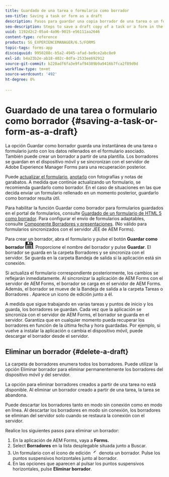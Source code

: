```yaml
---
title: Guardado de una tarea o formulario como borrador
seo-title: Saving a task or form as a draft
description: Pasos para guardar una copia borrador de una tarea o un formulario en la aplicación AEM Forms
seo-description: Steps to save a draft copy of a task or a form in the AEM Forms app
uuid: 1192d2c2-05a4-4a96-9015-e56111aa2646
content-type: reference
products: SG_EXPERIENCEMANAGER/6.5/FORMS
topic-tags: forms-app
discoiquuid: 9950288c-b5a2-4945-afad-be9ce2abc8e9
exl-id: b4a23b2e-ab18-402c-8dfa-2533ee692912
source-git-commit: b220adf6fa3e9faf94389b9a9416b7fca2f89d9d
workflow-type: tm+mt
source-wordcount: '492'
ht-degree: 0%

---
```


# Guardado de una tarea o formulario como borrador {#saving-a-task-or-form-as-a-draft}

La opción Guardar como borrador guarda una instantánea de una tarea o formulario junto con los datos rellenados en el formulario asociado. También puede crear un borrador a partir de una plantilla. Los borradores se guardan en el dispositivo móvil y se sincronizan con el servidor de Adobe Experience Manager Forms para una recuperación posterior.

Puede [actualizar el formulario](/help/forms/using/working-with-form.md), [anotarlo](/help/forms/using/add-attachments.md) con fotografías y notas de garabatos. A medida que continúe actualizando un formulario, se recomienda guardarlo como borrador. En el caso de situaciones en las que decida enviar un formulario rellenado en un momento posterior, guardarlo como borrador resulta útil.

Para habilitar la función Guardar como borrador para formularios guardados en el portal de formularios, consulte [Guardado de un formulario de HTML 5 como borrador](/help/forms/using/saving-html5-form-draft.md).
Para configurar el envío de formularios adaptables, consulte [Componente Borradores y presentaciones](/help/forms/using/draft-submission-component.md). (No válido para formularios sincronizados con el servidor JEE de AEM Forms).

Para crear un borrador, abra el formulario y pulse el botón **Guardar como borrador** ![guardar como borrador](assets/save-as-draft.png). Proporcione el nombre del borrador y pulse **Guardar**. El borrador se guarda en la carpeta Borradores y se sincroniza con el servidor. Se guarda en la carpeta Bandeja de salida si la aplicación está sin conexión.

Si actualiza el formulario correspondiente posteriormente, los cambios se reflejarán inmediatamente. Al sincronizar la aplicación de AEM Forms con el servidor de AEM Forms, el borrador se carga en el servidor de AEM Forms. Además, el borrador se mueve de la Bandeja de salida a la carpeta Tareas o Borradores . Aparece un icono de edición junto a él.

A medida que sigue trabajando en varias tareas y puntos de inicio y los guarda, los borradores se guardan. Cada vez que la aplicación se sincroniza con el servidor de AEM Forms, el borrador se guarda en el servidor. Garantiza que en cualquier momento pueda recuperar los borradores en función de la última fecha y hora guardadas. Por ejemplo, si vuelve a instalar la aplicación o cambia el dispositivo móvil, puede descargar el borrador desde el servidor.

## Eliminar un borrador {#delete-a-draft}

La carpeta de borradores enumera todos los borradores. Puede utilizar la opción Eliminar borrador para eliminar permanentemente los borradores del dispositivo móvil y del servidor.

La opción para eliminar borradores creados a partir de una tarea no está disponible. Al eliminar un borrador creado a partir de una tarea, la tarea se abandona.

Puede descartar los borradores tanto en modo sin conexión como en modo en línea. Al descartar los borradores en modo sin conexión, los borradores se eliminan del servidor solo cuando se restaura la conexión con el servidor.

Realice los siguientes pasos para eliminar un borrador:

1. En la aplicación de AEM Forms, vaya a **Forms.**
1. Select **Borradores** en la lista desplegable situada junto a Buscar.
1. Un formulario con el icono de edición ![editar-borrador-aplicación](assets/edit-draft-app.png) denota un borrador. Pulse los puntos suspensivos horizontales junto al borrador.
1. En las opciones que aparecen al pulsar los puntos suspensivos horizontales, pulse **Eliminar borrador**.
